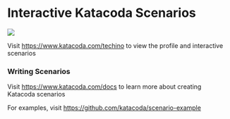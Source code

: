 # Interactive Katacoda Scenarios

[![](http://shields.katacoda.com/katacoda/techino/count.svg)](https://www.katacoda.com/techino "Get your profile on Katacoda.com")

Visit https://www.katacoda.com/techino to view the profile and interactive scenarios

### Writing Scenarios
Visit https://www.katacoda.com/docs to learn more about creating Katacoda scenarios

For examples, visit https://github.com/katacoda/scenario-example

